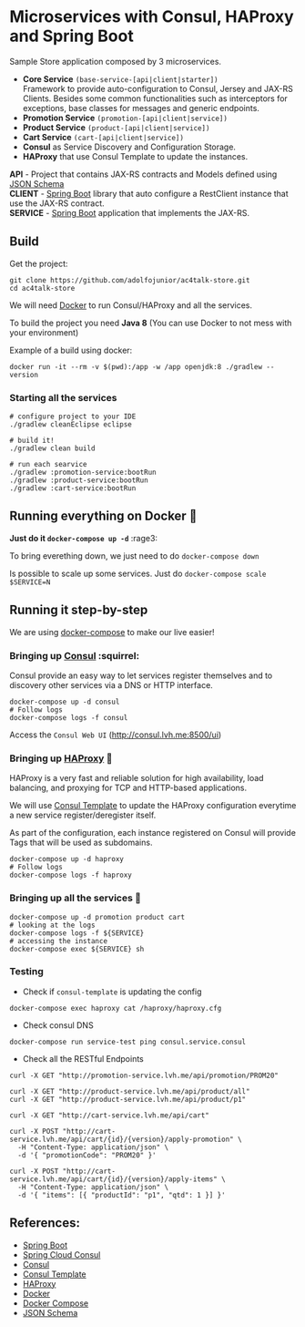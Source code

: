 # Microservices with Consul, HAProxy and Spring Boot

Sample Store application composed by 3 microservices.

- **Core Service** `(base-service-[api|client|starter])`  
    Framework to provide auto-configuration to Consul, Jersey and JAX-RS Clients. Besides some common functionalities such as interceptors for exceptions, base classes for messages and generic endpoints.
- **Promotion Service** `(promotion-[api|client|service])`
- **Product Service** `(product-[api|client|service])`
- **Cart Service** `(cart-[api|client|service])`
- **Consul** as Service Discovery and Configuration Storage.
- **HAProxy** that use Consul Template to update the instances.  

**API** - Project that contains JAX-RS contracts and Models defined using [JSON Schema](http://json-schema.org/)  
**CLIENT** - [Spring Boot](http://docs.spring.io/spring-boot/docs/current/reference/htmlsingle/) library that auto configure a RestClient instance that use the JAX-RS contract.  
**SERVICE** - [Spring Boot](http://docs.spring.io/spring-boot/docs/current/reference/htmlsingle/) application that implements the JAX-RS. 

## Build

Get the project:

```shell
git clone https://github.com/adolfojunior/ac4talk-store.git
cd ac4talk-store
```

We will need [Docker](https://www.docker.com) to run Consul/HAProxy and all the services.

To build the project you need **Java 8** (You can use Docker to not mess with your environment)

Example of a build using docker:

```shell
docker run -it --rm -v $(pwd):/app -w /app openjdk:8 ./gradlew --version
```

### Starting all the services

```shell
# configure project to your IDE
./gradlew cleanEclipse eclipse

# build it!
./gradlew clean build

# run each searvice
./gradlew :promotion-service:bootRun
./gradlew :product-service:bootRun
./gradlew :cart-service:bootRun
```

## Running everything on Docker :whale:

**Just do it `docker-compose up -d`** :rage3:

To bring everething down, we just need to do `docker-compose down`

Is possible to scale up some services. Just do `docker-compose scale $SERVICE=N`

## Running it step-by-step

We are using [docker-compose](docker-compose.yaml) to make our live easier!

### Bringing up [Consul](https://github.com/hashicorp/consul) :squirrel:

Consul provide an easy way to let services register themselves and to discovery other services via a DNS or HTTP interface.

```shell
docker-compose up -d consul
# Follow logs
docker-compose logs -f consul
```

Access the `Consul Web UI` (http://consul.lvh.me:8500/ui) 

### Bringing up [HAProxy](https://cbonte.github.io/haproxy-dconv/) :vertical_traffic_light:

HAProxy is a very fast and reliable solution for high availability, load balancing, and proxying for TCP and HTTP-based applications.

We will use [Consul Template](https://github.com/hashicorp/consul-template) to update the HAProxy configuration everytime a new service register/deregister itself.

As part of the configuration, each instance registered on Consul will provide Tags that will be used as subdomains.

```shell
docker-compose up -d haproxy
# Follow logs
docker-compose logs -f haproxy
```

### Bringing up all the services :space_invader:

```shell
docker-compose up -d promotion product cart
# looking at the logs
docker-compose logs -f ${SERVICE}
# accessing the instance
docker-compose exec ${SERVICE} sh
```

### Testing

- Check if `consul-template` is updating the config

```shell
docker-compose exec haproxy cat /haproxy/haproxy.cfg
```

- Check consul DNS

```
docker-compose run service-test ping consul.service.consul
```

- Check all the RESTful Endpoints

```shell
curl -X GET "http://promotion-service.lvh.me/api/promotion/PROM20"

curl -X GET "http://product-service.lvh.me/api/product/all"
curl -X GET "http://product-service.lvh.me/api/product/p1"

curl -X GET "http://cart-service.lvh.me/api/cart"

curl -X POST "http://cart-service.lvh.me/api/cart/{id}/{version}/apply-promotion" \
  -H "Content-Type: application/json" \
  -d '{ "promotionCode": "PROM20" }'

curl -X POST "http://cart-service.lvh.me/api/cart/{id}/{version}/apply-items" \
  -H "Content-Type: application/json" \
  -d '{ "items": [{ "productId": "p1", "qtd": 1 }] }'
```

## References:
- [Spring Boot](http://docs.spring.io/spring-boot/docs/current/reference/htmlsingle/)
- [Spring Cloud Consul](https://cloud.spring.io/spring-cloud-consul/)
- [Consul](https://github.com/hashicorp/consul)
- [Consul Template](https://github.com/hashicorp/consul-template)
- [HAProxy](https://cbonte.github.io/haproxy-dconv/)
- [Docker](https://www.docker.com)
- [Docker Compose](https://docs.docker.com/compose/)
- [JSON Schema](http://json-schema.org/) 


